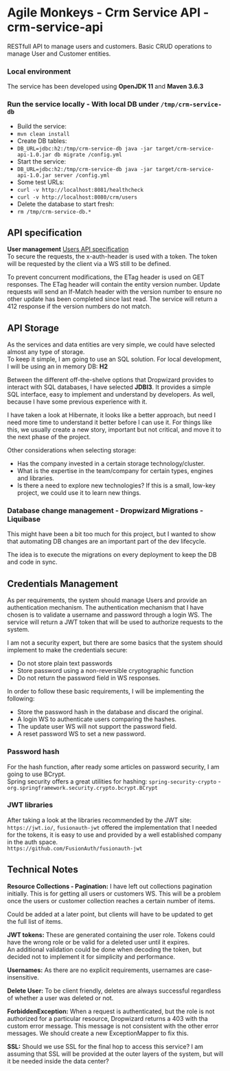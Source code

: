 # Agile Monkeys - Crm Service API - crm-service-api
RESTfull API to manage users and customers. Basic CRUD operations to manage User and Customer entities.

### Local environment
The service has been developed using **OpenJDK 11** and **Maven 3.6.3**

### Run the service locally - With local DB under `/tmp/crm-service-db`
* Build the service:
* `mvn clean install`
* Create DB tables:
* `DB_URL=jdbc:h2:/tmp/crm-service-db java -jar target/crm-service-api-1.0.jar db migrate /config.yml`
* Start the service:
* `DB_URL=jdbc:h2:/tmp/crm-service-db java -jar target/crm-service-api-1.0.jar server /config.yml`
* Some test URLs:
* `curl -v http://localhost:8081/healthcheck`
* `curl -v http://localhost:8080/crm/users`
* Delete the database to start fresh:
* `rm /tmp/crm-service-db.*`

## API specification
**User management**
[Users API specification](docs/crm-service-users-api.raml)  
To secure the requests, the x-auth-header is used with a token. The token will be requested by the client via a WS still to be defined.

To prevent concurrent modifications, the ETag header is used on GET responses. The ETag header will contain the entity version number.
Update requests will send an If-Match header with the version number to ensure no other update has been completed since last read.
The service will return a 412 response if the version numbers do not match.

## API Storage
As the services and data entities are very simple, we could have selected almost any type of storage.  
To keep it simple, I am going to use an SQL solution. For local development, I will be using an in memory DB: **H2**

Between the different off-the-shelve options that Dropwizard provides to interact with SQL databases, I have selected **JDBI3**.
It provides a simple SQL interface, easy to implement and understand by developers. As well, because I have some previous experience with it.

I have taken a look at Hibernate, it looks like a better approach, but need I need more time to understand it better before I can use it.
For things like this, we usually create a new story, important but not critical, and move it to the next phase of the project.

Other considerations when selecting storage:
* Has the company invested in a certain storage technology/cluster.
* What is the expertise in the team/company for certain types, engines and libraries.
* Is there a need to explore new technologies? If this is a small, low-key project, we could use it to learn new things.

### Database change management - Dropwizard Migrations - Liquibase
This might have been a bit too much for this project, but I wanted to show that automating DB changes are an important part of the dev lifecycle.

The idea is to execute the migrations on every deployment to keep the DB and code in sync.

## Credentials Management
As per requirements, the system should manage Users and provide an authentication mechanism.
The authentication mechanism that I have chosen is to validate a username and password through a login WS.
The service will return a JWT token that will be used to authorize requests to the system.

I am not a security expert, but there are some basics that the system should implement to make the credentials secure:
* Do not store plain text passwords
* Store password using a non-reversible cryptographic function
* Do not return the password field in WS responses.

In order to follow these basic requirements, I will be implementing the following:
* Store the password hash in the database and discard the original.
* A login WS to authenticate users comparing the hashes.
* The update user WS will not support the password field.
* A reset password WS to set a new password.

### Password hash
For the hash function, after ready some articles on password security, I am going to use BCrypt.  
Spring security offers a great utilities for hashing:
`spring-security-crypto` - `org.springframework.security.crypto.bcrypt.BCrypt`

### JWT libraries
After taking a look at the libraries recommended by the JWT site: `https://jwt.io/`, `fusionauth-jwt` offered the implementation that I needed for the tokens, it is easy to use and provided by a well established company in the auth space.  
`https://github.com/FusionAuth/fusionauth-jwt`

## Technical Notes
**Resource Collections - Pagination:**
I have left out collections pagination initially. This is for getting all users or customers WS.
This will be a problem once the users or customer collection reaches a certain number of items.

Could be added at a later point, but clients will have to be updated to get the full list of items.

**JWT tokens:**
These are generated containing the user role. Tokens could have the wrong role or be valid for a deleted user until it expires.  
An additional validation could be done when decoding the token, but decided not to implement it for simplicity and performance.

**Usernames:**
As there are no explicit requirements, usernames are case-insensitive.

**Delete User:**
To be client friendly, deletes are always successful regardless of whether a user was deleted or not.

**ForbiddenException:**
When a request is authenticated, but the role is not authorized for a particular resource, Dropwizard returns a 403 with tha custom error message.
This message is not consistent with the other error messages. We should create a new ExceptionMapper to fix this.

**SSL:**
Should we use SSL for the final hop to access this service?
I am assuming that SSL will be provided at the outer layers of the system, but will it be needed inside the data center?